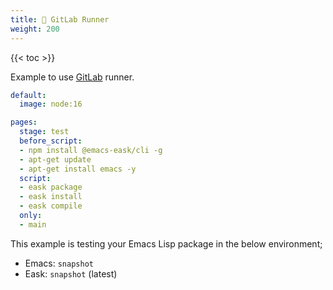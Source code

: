 ```yaml
---
title: 🦊 GitLab Runner
weight: 200
---
```


{{< toc >}}

Example to use [GitLab](https://gitlab.com/) runner.

```yml
default:
  image: node:16

pages:
  stage: test
  before_script:
  - npm install @emacs-eask/cli -g
  - apt-get update
  - apt-get install emacs -y
  script:
  - eask package
  - eask install
  - eask compile
  only:
  - main
```

This example is testing your Emacs Lisp package in the below environment;

* Emacs: `snapshot`
* Eask: `snapshot` (latest)

